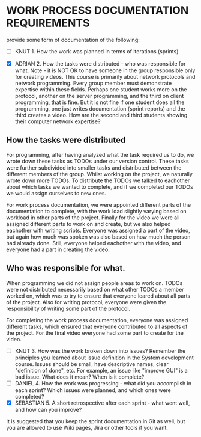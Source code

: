 
# WORK PROCESS DOCUMENTATION REQUIREMENTS
provide some form of documentation of the following:
- [ ] KNUT 1. How the work was planned in terms of iterations (sprints)
- [x] ADRIAN 2. How the tasks were distributed - who was responsible for what. Note - it is NOT OK to have someone in the group responsible only for creating videos. This course is primarily about network protocols and network programming. Every group member must demonstrate expertise within these fields. Perhaps one student works more on the protocol, another on the server programming, and the third on client programming, that is fine. But it is not fine if one student does all the programming, one just writes documentation (sprint reports) and the third creates a video. How are the second and third students showing their computer network expertise?



## How the tasks were distributed
For programming, after having analyzed what the task required us to do, we wrote down these tasks as TODOs under our version control. These tasks were further subdivided into smaller tasks and distributed between the different members of the group. Whilst working on the project, we naturally wrote down more TODOs. To distribute the TODOs we talked to eachother about which tasks we wanted to complete, and if we completed our TODOs we would assign ourselves to new ones.  

For work process documentation, we were appointed different parts of the documentation to complete, with the work load slightly varying based on workload in other parts of the project. Finally for the video we were all assigned different parts to work on and create, but we also helped eachother with writing scripts. Everyone was assigned a part of the video, but again how much was spoken was also based on how much the person had already done. Still, everyone helped eachother with the video, and everyone had a part in creating the video.

## Who was responsible for what. 

When programming we did not assign people areas to work on. TODOs were not distributed necessarily based on what other TODOs a member worked on, which was to try to ensure that everyone leared about all parts of the project. Also for writing protocol, everyone were given the responsibility of writing some part of the protocol. 

For completing the work process documentation, everyone was assigned different tasks, which ensured that everyone contributed to all aspects of the project. For the final video everyone had some part to create for the video. 



- [ ] KNUT 3. How was the work broken down into issues? Remember the principles you learned about issue
definition in the System development course. Issues should be small, have descriptive names,
clear "definition of done", etc. For example, an issue like "improve GUI" is a bad issue. What
does it mean? When is it complete?
- [ ] DANIEL 4. How the work was progressing - what did you accomplish in each sprint? Which issues were
planned, and which ones were completed?
- [x] SEBASTIAN 5. A short retrospective after each sprint - what went well, and how can you improve?

It is suggested that you keep the sprint documentation in Git as well, but you are allowed to use
Wiki pages, Jira or other tools if you want.